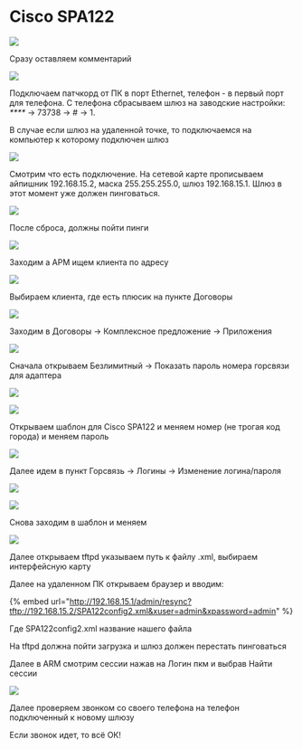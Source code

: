 # Cisco SPA122

![](../../../.gitbook/assets/image%20%283%29.png)

Сразу оставляем комментарий

![](../../../.gitbook/assets/image%20%2866%29.png)

Подключаем патчкорд от ПК в порт Ethernet, телефон - в первый порт для телефона. С телефона сбрасываем шлюз на заводские настройки: _\*\*\*\*_ -&gt; 73738 -&gt; \# -&gt; 1. 

В случае если шлюз на удаленной точке, то подключаемся на компьютер к которому подключен шлюз

![](../../../.gitbook/assets/image%20%2871%29.png)

Смотрим что есть подключение. На сетевой карте прописываем айпишник 192.168.15.2, маска 255.255.255.0, шлюз 192.168.15.1. Шлюз в этот момент уже должен пинговаться.

![](../../../.gitbook/assets/image%20%2877%29.png)

После сброса, должны пойти пинги

![](../../../.gitbook/assets/image%20%2818%29.png)

Заходим а АРМ ищем клиента по адресу

![](../../../.gitbook/assets/image%20%2852%29.png)

Выбираем клиента, где есть плюсик на пункте Договоры

![](../../../.gitbook/assets/image%20%2886%29.png)

Заходим в Договоры -&gt; Комплексное предложение -&gt; Приложения

![](../../../.gitbook/assets/image%20%281%29.png)

Сначала открываем Безлимитный -&gt; Показать пароль номера горсвязи для адаптера

![](../../../.gitbook/assets/image%20%2887%29.png)

![](../../../.gitbook/assets/image%20%2833%29.png)

Открываем шаблон  для Cisco SPA122 и меняем номер \(не трогая код города\) и меняем пароль

![](../../../.gitbook/assets/image%20%2883%29.png)

Далее идем в пункт Горсвязь -&gt; Логины -&gt; Изменение логина/пароля

![](../../../.gitbook/assets/image%20%2817%29.png)

![](../../../.gitbook/assets/image%20%2857%29.png)

Снова заходим в шаблон и меняем 

![](../../../.gitbook/assets/image%20%2885%29.png)

Далее открываем tftpd указываем путь к файлу .xml, выбираем интерфейсную карту

Далее на удаленном ПК открываем браузер и вводим:

{% embed url="http://192.168.15.1/admin/resync?tftp://192.168.15.2/SPA122config2.xml&xuser=admin&xpassword=admin" %}

Где SPA122config2.xml название нашего файла

На tftpd должна пойти загрузка и шлюз должен перестать пинговаться

Далее в ARM смотрим сессии нажав на Логин пкм и выбрав Найти сессии

![](../../../.gitbook/assets/image%20%2864%29.png)

Далее проверяем звонком со своего телефона на телефон подключенный к новому шлюзу

Если звонок идет, то всё ОК!

